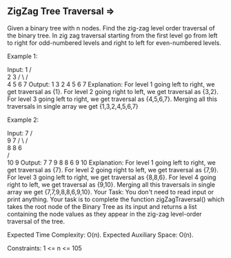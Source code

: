 ZigZag Tree Traversal  =>
----------------------


Given a binary tree with n nodes. Find the zig-zag level order traversal of the binary tree.
In zig zag traversal starting from the first level go from left to right for odd-numbered levels and right to left for even-numbered levels.

Example 1:

Input:
        1
      /   \
     2    3
    / \    /   \
   4   5 6   7
Output:
1 3 2 4 5 6 7
Explanation:
For level 1 going left to right, we get traversal as {1}.
For level 2 going right to left, we get traversal as {3,2}.
For level 3 going left to right, we get traversal as {4,5,6,7}.
Merging all this traversals in single array we get {1,3,2,4,5,6,7}

Example 2:

Input:
           7
        /     \
       9      7
     /  \      /   
    8   8   6     
   /  \
  10  9 
Output:
7 7 9 8 8 6 9 10 
Explanation:
For level 1 going left to right, we get traversal as {7}.
For level 2 going right to left, we get traversal as {7,9}.
For level 3 going left to right, we get traversal as {8,8,6}.
For level 4 going right to left, we get traversal as {9,10}.
Merging all this traversals in single array we get {7,7,9,8,8,6,9,10}.
Your Task:
You don't need to read input or print anything. Your task is to complete the function zigZagTraversal() which takes the root node of the Binary Tree as its input and returns a list containing the node values as they appear in the zig-zag level-order traversal of the tree.

Expected Time Complexity: O(n).
Expected Auxiliary Space: O(n).

Constraints:
1 <= n <= 105

